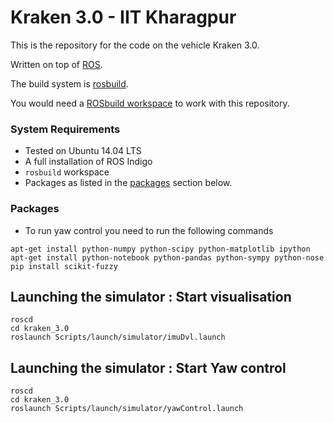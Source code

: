 # Kraken 3.0 - IIT Kharagpur

This is the repository for the code on the vehicle Kraken 3.0.

Written on top of [ROS](http://ros.org).

The build system is [rosbuild](http://wiki.ros.org/rosbuild).

You would need a [ROSbuild workspace](http://wiki.ros.org/catkin/Tutorials/using_rosbuild_with_catkin#rosbuild_workspace_with_groovy_and_later) to work with this repository.

### System Requirements

- Tested on Ubuntu 14.04 LTS
- A full installation of ROS Indigo
- `rosbuild` workspace
- Packages as listed in the [packages](#packages) section below.

### Packages

- To run yaw control you need to run the following commands

```
apt-get install python-numpy python-scipy python-matplotlib ipython 
apt-get install python-notebook python-pandas python-sympy python-nose
pip install scikit-fuzzy
```

## Launching the simulator : Start visualisation

```
roscd
cd kraken_3.0
roslaunch Scripts/launch/simulator/imuDvl.launch
```

## Launching the simulator : Start Yaw control

```
roscd
cd kraken_3.0
roslaunch Scripts/launch/simulator/yawControl.launch
```
